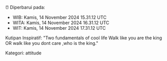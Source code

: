 ⏰ Diperbarui pada:
- WIB: Kamis, 14 November 2024 15.31.12 UTC
- WITA: Kamis, 14 November 2024 16.31.12 UTC
- WIT: Kamis, 14 November 2024 17.31.12 UTC

Kutipan Inspiratif:
"Two fundamentals of cool life  Walk like you are the king OR walk like you dont care ,who is the king."


Kategori: attitude

